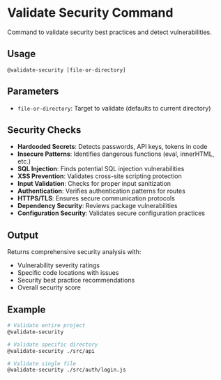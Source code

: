 # Validate Security Command

Command to validate security best practices and detect vulnerabilities.

## Usage
`@validate-security [file-or-directory]`

## Parameters
- `file-or-directory`: Target to validate (defaults to current directory)

## Security Checks
- **Hardcoded Secrets**: Detects passwords, API keys, tokens in code
- **Insecure Patterns**: Identifies dangerous functions (eval, innerHTML, etc.)
- **SQL Injection**: Finds potential SQL injection vulnerabilities
- **XSS Prevention**: Validates cross-site scripting protection
- **Input Validation**: Checks for proper input sanitization
- **Authentication**: Verifies authentication patterns for routes
- **HTTPS/TLS**: Ensures secure communication protocols
- **Dependency Security**: Reviews package vulnerabilities
- **Configuration Security**: Validates secure configuration practices

## Output
Returns comprehensive security analysis with:
- Vulnerability severity ratings
- Specific code locations with issues
- Security best practice recommendations
- Overall security score

## Example
```bash
# Validate entire project
@validate-security

# Validate specific directory
@validate-security ./src/api

# Validate single file
@validate-security ./src/auth/login.js
```

